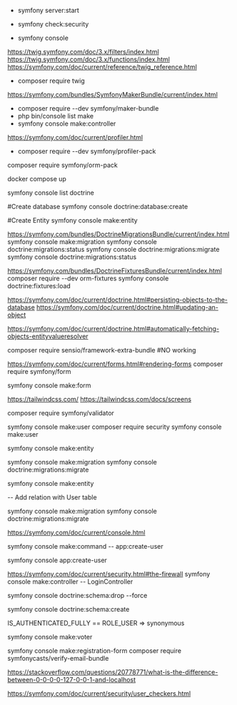 - symfony server:start

- symfony check:security

- symfony console

https://twig.symfony.com/doc/3.x/filters/index.html
https://twig.symfony.com/doc/3.x/functions/index.html
https://symfony.com/doc/current/reference/twig_reference.html

- composer require twig

https://symfony.com/bundles/SymfonyMakerBundle/current/index.html

- composer require --dev symfony/maker-bundle
- php bin/console list make
- symfony console make:controller

https://symfony.com/doc/current/profiler.html

- composer require --dev symfony/profiler-pack

composer require symfony/orm-pack

docker compose up

symfony console list doctrine

#Create database
symfony console doctrine:database:create

#Create Entity
symfony console make:entity

https://symfony.com/bundles/DoctrineMigrationsBundle/current/index.html
symfony console make:migration
symfony console doctrine:migrations:status
symfony console doctrine:migrations:migrate
symfony console doctrine:migrations:status

https://symfony.com/bundles/DoctrineFixturesBundle/current/index.html
composer require --dev orm-fixtures
symfony console doctrine:fixtures:load

https://symfony.com/doc/current/doctrine.html#persisting-objects-to-the-database
https://symfony.com/doc/current/doctrine.html#updating-an-object

https://symfony.com/doc/current/doctrine.html#automatically-fetching-objects-entityvalueresolver

composer require sensio/framework-extra-bundle #NO working

https://symfony.com/doc/current/forms.html#rendering-forms
composer require symfony/form

symfony console make:form

https://tailwindcss.com/
https://tailwindcss.com/docs/screens

composer require symfony/validator

symfony console make:user
composer require security
symfony console make:user

symfony console make:entity

<!-- UserProfile -->

symfony console make:migration
symfony console doctrine:migrations:migrate

symfony console make:entity

<!-- UserProfile -->

-- Add relation with User table

symfony console make:migration
symfony console doctrine:migrations:migrate

https://symfony.com/doc/current/console.html

<!-- Creating a command -->

symfony console make:command
-- app:create-user

<!-- Running the command -->

symfony console app:create-user

https://symfony.com/doc/current/security.html#the-firewall
symfony console make:controller
-- LoginController

<!--
WARNING: This removes all the database tables!
Cannot be reverted!
Only use on development machine!
-->

symfony console doctrine:schema:drop --force

<!--
Creating database scheme
[CAUTION] This operation should not be executed in a production environment!
-->

symfony console doctrine:schema:create

<!-- ROLES -->

IS_AUTHENTICATED_FULLY == ROLE_USER => synonymous

<!-- https://symfony.com/doc/current/security/voters.html -->

symfony console make:voter

<!-- Creating a registration form for App\Entity\User -->

symfony console make:registration-form
composer require symfonycasts/verify-email-bundle

<!-- What is the difference between 0.0.0.0, 127.0.0.1 and localhost? -->

https://stackoverflow.com/questions/20778771/what-is-the-difference-between-0-0-0-0-127-0-0-1-and-localhost

<!-- How to Create and Enable Custom User Checkers -->

https://symfony.com/doc/current/security/user_checkers.html
